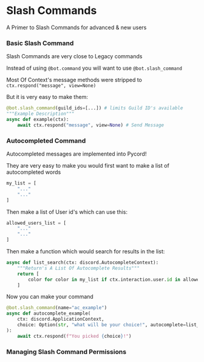 # Slash Commands
A Primer to Slash Commands for advanced & new users

### Basic Slash Command
Slash Commands are very close to Legacy commands

Instead of using `@bot.command` you will want to use `@bot.slash_command`

Most Of Context's message methods were stripped to `ctx.respond("message", view=None)`

But it is very easy to make them:

```py
@bot.slash_command(guild_ids=[...]) # limits Guild ID's available
"""Example Description"""
async def example(ctx):
    await ctx.respond("message", view=None) # Send Message
```

### Autocompleted Command
Autocompleted messages are implemented into Pycord!

They are very easy to make
you would first want to make a list of autocompleted words
```py
my_list = [
    "..."
    "..."
]
```

Then make a list of User id's which can use this:

```py
allowed_users_list = [
    "..."
    "..."
]
```

Then make a function which would search for results in the list:

```py
async def list_search(ctx: discord.AutocompleteContext):
    """Return's A List Of Autocomplete Results"""
    return [
        color for color in my_list if ctx.interaction.user.id in allowed_users_list
    ]
```

Now you can make your command 

```py
@bot.slash_command(name="ac_example")
async def autocomplete_example(
    ctx: discord.ApplicationContext,
    choice: Option(str, "what will be your choice!", autocomplete=list_search),
):
    await ctx.respond(f"You picked {choice}!")
```

### Managing Slash Command Permissions
